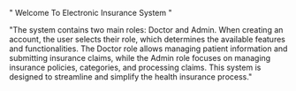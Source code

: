  " Welcome To Electronic Insurance System "
 
"The system contains two main roles: Doctor and Admin. When creating an account, the user selects their role, which determines the available features and functionalities.
The Doctor role allows managing patient information and submitting insurance claims, while the Admin role focuses on managing insurance policies, categories, and processing claims.
This system is designed to streamline and simplify the health insurance process."

